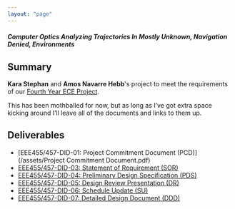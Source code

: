 ```yaml
---
layout: "page"
---
```


##### Computer Optics Analyzing Trajectories In Mostly Unknown, Navigation Denied, Environments

## Summary

**Kara Stephan** and **Amos Navarre Hebb**'s project to meet the requirements of our [Fourth Year ECE Project](http://projects.segfaults.net).

This has been mothballed for now, but as long as I’ve got extra space kicking around I’ll leave all of the documents and links to them up. 

## Deliverables

* [EEE455/457-DID-01: Project Commitment Document (PCD)](/assets/Project Commitment Document.pdf)
* [EEE455/457-DID-03: Statement of Requirement (SOR)](/assets/SORHebbStephan.pdf)
* [EEE455/457-DID-04: Preliminary Design Specification (PDS)](/assets/PrelimDesignHebbStephan.pdf)
* [EEE455/457-DID-05: Design Review Presentation (DR)](/assets/DesignOverviewHebbStephan.pdf)
* [EEE455/457-DID-06: Schedule Update (SU)](/assets/ScheduleUpdateHebbStephan.pdf)
* [EEE455/457-DID-07: Detailed Design Document (DDD)](/assets/DDD.pdf)
